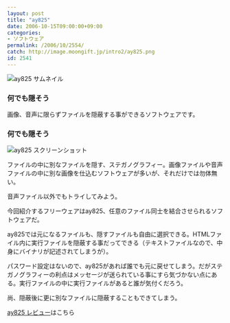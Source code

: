 ```yaml
---
layout: post
title: "ay825"
date: 2006-10-15T09:00:00+09:00
categories:
- ソフトウェア
permalink: /2006/10/2554/
catch: http://image.moongift.jp/intro2/ay825.png
id: 2541
---
```

 ![ay825 サムネイル](http://image.moongift.jp/intro2/ay825.t.png "ay825 サムネイル")
  

### 何でも隠そう
  
画像、音声に限らずファイルを隠蔽する事ができるソフトウェアです。  
<!--more-->  

### 何でも隠そう
  

![ay825 スクリーンショット](http://image.moongift.jp/intro2/ay825.png "ay825 スクリーンショット")

  

ファイルの中に別なファイルを隠す、ステガノグラフィー。画像ファイルや音声ファイルの中に別な画像を仕込むソフトウェアが多いが、それだけでは勿体無い。

  

音声ファイル以外でもトライしてみよう。

  

今回紹介するフリーウェアはay825、任意のファイル同士を結合させられるソフトウェアだ。

  

ay825では元になるファイルも、隠すファイルも自由に選択できる。HTMLファイル内に実行ファイルを隠蔽する事だってできる（テキストファイルなので、中身にバイナリが記述されてしまうが）。

  

パスワード設定はないので、ay825があれば誰でも元に戻せてしまう。だがステガノグラフィーの利点はメッセージが送られている事にすら気づかない点にある。実行ファイルの中に実行ファイルがあると誰が気付くだろう。

  

尚、隠蔽後に更に別なファイルに隠蔽することもできてしまう。

  

[ay825 レビュー](http://fw.moongift.jp/review/i-2555.html)はこちら

